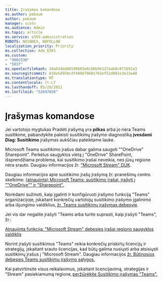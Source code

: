 ```yaml
---
title: Įrašymas komandose
ms.author: pebaum
author: pebaum
manager: scotv
ms.audience: Admin
ms.topic: article
ms.service: o365-administration
ROBOTS: NOINDEX, NOFOLLOW
localization_priority: Priority
ms.collection: Adm_O365
ms.custom:
- "9002530"
- "5037"
ms.openlocfilehash: 34a034bd06599685e0cb0b9e127aab0c8f1691a3
ms.sourcegitcommit: 610a5d950cdf488870601762ef52d881e3e22a48
ms.translationtype: MT
ms.contentlocale: lt-LT
ms.lasthandoff: 05/28/2021
ms.locfileid: "52697038"
---
```

# <a name="recording-in-teams"></a>Įrašymas komandose

Jei vartotojo mygtukas Pradėti įrašymą yra **pilkas** arba jo nėra Teams susitikime, pabandykite paleisti susitikimų įrašymo diagnostiką **įvesdami Diag: Susitikimo** įrašymas aukščiau pateiktame lauke. 

Microsoft Teams susitikimo įrašus dabar galima saugoti ""OneDrive" Sharepoint". Perkėlus saugyklos vietą į "OneDrive" SharePoint, išsprendžiama problema, kai susitikimo įrašai neveikia, nes jūsų regione nėra srauto. Daugiau informacijos žr. ["Microsoft Stream" DUK](/stream/faq#which-regions-does-microsoft-stream-host-my-data-in).

Daugiau informacijos apie susitikimo įrašų įrašymą žr. pranešimų centro skelbime: [(atnaujinta) Microsoft Teams: susitikimo įrašai, įrašyti į ""OneDrive"" ir "Sharepoint".](https://portal.microsoft.com/Adminportal/Home?ref=MessageCenter&id=MC222640)

Norėdami sužinoti, kaip įgalinti ir konfigūruoti įrašymo funkciją "Teams" organizacijoje, įskaitant konkrečių vartotojų susitikimo įrašymo įgalinimo arba išjungimo valdiklius, [žr. Teams susitikimų įrašymas debesyje](/microsoftteams/cloud-recording). 

Jei vis dar negalite įrašyti "Teams arba turite suprasti, kaip įrašyti "Teams", žr.: 

[Atnaujinta funkcija: "Microsoft Stream" debesies įrašai regiono saugyklos valdiklis](https://admin.microsoft.com/AdminPortal/Home#/MessageCenter?id=MC214327)

Norint įrašyti susitikimus "Teams" reikia konkrečių priskirtų licencijų ir strategijų, įskaitant srauto licencijas, kad būtų galima nusiųsti arba atsisiųsti susitikimų įrašus į "Microsoft Stream". Daugiau informacijos [žr. Būtinosios debesies Teams susitikimų įrašymo sąlygos.](/microsoftteams/cloud-recording#prerequisites-for-teams-cloud-meeting-recording)

Kai patvirtinsite visus reikalavimus, įskaitant licencijavimą, strategijas ir "Stream" pasiekiamumą regione, [peržiūrėkite Susitikimo įrašymas "Teams".](https://support.office.com/article/34dfbe7f-b07d-4a27-b4c6-de62f1348c24) 